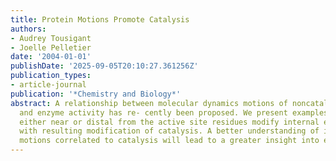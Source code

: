 ```yaml
---
title: Protein Motions Promote Catalysis
authors:
- Audrey Tousigant
- Joelle Pelletier
date: '2004-01-01'
publishDate: '2025-09-05T20:10:27.361256Z'
publication_types:
- article-journal
publication: '*Chemistry and Biology*'
abstract: A relationship between molecular dynamics motions of noncatalytic residues
  and enzyme activity has re- cently been proposed. We present examples where mutations
  either near or distal from the active site residues modify internal enzyme motion
  with resulting modification of catalysis. A better understanding of internal protein
  motions correlated to catalysis will lead to a greater insight into enzyme function.
---
```

